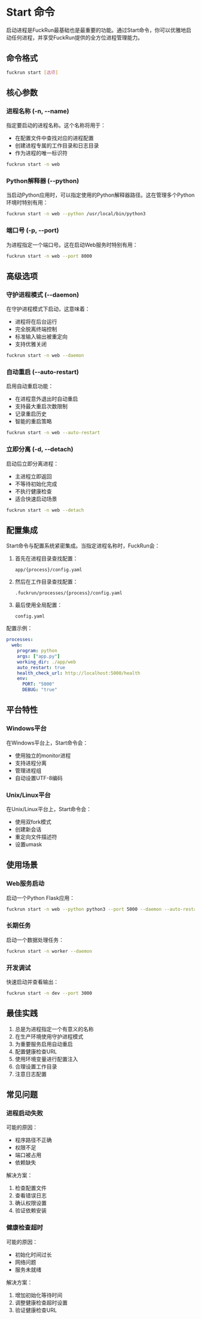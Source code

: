 # Start 命令

启动进程是FuckRun最基础也是最重要的功能。通过Start命令，你可以优雅地启动任何进程，并享受FuckRun提供的全方位进程管理能力。

## 命令格式

```bash
fuckrun start [选项]
```

## 核心参数

### 进程名称 (-n, --name)

指定要启动的进程名称。这个名称将用于：
- 在配置文件中查找对应的进程配置
- 创建进程专属的工作目录和日志目录
- 作为进程的唯一标识符

```bash
fuckrun start -n web
```

### Python解释器 (--python)

当启动Python应用时，可以指定使用的Python解释器路径。这在管理多个Python环境时特别有用：

```bash
fuckrun start -n web --python /usr/local/bin/python3
```

### 端口号 (-p, --port)

为进程指定一个端口号。这在启动Web服务时特别有用：

```bash
fuckrun start -n web --port 8000
```

## 高级选项

### 守护进程模式 (--daemon)

在守护进程模式下启动，这意味着：
- 进程将在后台运行
- 完全脱离终端控制
- 标准输入输出被重定向
- 支持优雅关闭

```bash
fuckrun start -n web --daemon
```

### 自动重启 (--auto-restart)

启用自动重启功能：
- 在进程意外退出时自动重启
- 支持最大重启次数限制
- 记录重启历史
- 智能的重启策略

```bash
fuckrun start -n web --auto-restart
```

### 立即分离 (-d, --detach)

启动后立即分离进程：
- 主进程立即返回
- 不等待初始化完成
- 不执行健康检查
- 适合快速启动场景

```bash
fuckrun start -n web --detach
```

## 配置集成

Start命令与配置系统紧密集成。当指定进程名称时，FuckRun会：

1. 首先在进程目录查找配置：
   ```
   app/{process}/config.yaml
   ```

2. 然后在工作目录查找配置：
   ```
   .fuckrun/processes/{process}/config.yaml
   ```

3. 最后使用全局配置：
   ```
   config.yaml
   ```

配置示例：

```yaml
processes:
  web:
    program: python
    args: ["app.py"]
    working_dir: ./app/web
    auto_restart: true
    health_check_url: http://localhost:5000/health
    env:
      PORT: "5000"
      DEBUG: "true"
```

## 平台特性

### Windows平台

在Windows平台上，Start命令会：
- 使用独立的monitor进程
- 支持进程分离
- 管理进程组
- 自动设置UTF-8编码

### Unix/Linux平台

在Unix/Linux平台上，Start命令会：
- 使用双fork模式
- 创建新会话
- 重定向文件描述符
- 设置umask

## 使用场景

### Web服务启动

启动一个Python Flask应用：

```bash
fuckrun start -n web --python python3 --port 5000 --daemon --auto-restart
```

### 长期任务

启动一个数据处理任务：

```bash
fuckrun start -n worker --daemon
```

### 开发调试

快速启动并查看输出：

```bash
fuckrun start -n dev --port 3000
```

## 最佳实践

1. 总是为进程指定一个有意义的名称
2. 在生产环境使用守护进程模式
3. 为重要服务启用自动重启
4. 配置健康检查URL
5. 使用环境变量进行配置注入
6. 合理设置工作目录
7. 注意日志配置

## 常见问题

### 进程启动失败

可能的原因：
- 程序路径不正确
- 权限不足
- 端口被占用
- 依赖缺失

解决方案：
1. 检查配置文件
2. 查看错误日志
3. 确认权限设置
4. 验证依赖安装

### 健康检查超时

可能的原因：
- 初始化时间过长
- 网络问题
- 服务未就绪

解决方案：
1. 增加初始化等待时间
2. 调整健康检查超时设置
3. 验证健康检查URL 